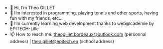- 👋 Hi, I’m Théo GILLET
- 👀 I’m interested in programming, playing tennis and other sports, having fun with my friends, etc...
- 🌱 I’m currently learning web development thanks to web@cadémie by EPITECH-Lille
- 📫 How to reach me: theogillet.bordeaux@outlook.com (personnal address) | theo.gillet@epitech.eu (school address)
